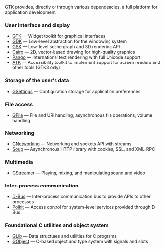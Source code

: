 ---
---

GTK provides, directly or through various dependencies, a full platform for
application development.

### User interface and display

 - [GTK](https://developer.gnome.org/gtk4/unstable/) — Widget toolkit for graphical interfaces
 - [GDK](https://developer.gnome.org/gdk4/unstable/) — Low-level abstraction for the windowing system
 - [GSK](https://developer.gnome.org/gsk4/unstable/) — Low-level scene graph and 3D rendering API
 - [Cairo](https://developer.gnome.org/cairo/stable/) — 2D, vector-based drawing for high-quality graphics
 - [Pango](https://developer.gnome.org/pango/stable/) — International text rendering with full Unicode support
 - [ATK](https://developer.gnome.org/atk/stable/) — Accessibility toolkit to implement support for screen readers and other tools (GTK3 only)

### Storage of the user's data

 - [GSettings](https://developer.gnome.org/gio/stable/GSettings.html) — Configuration storage for application preferences

### File access

 - [GFile](https://developer.gnome.org/gio/stable/GFile.html) — File and URI handling, asynchronous file operations, volume handling

### Networking

 - [GNetworking](https://developer.gnome.org/gio/stable/highlevel-socket.html) — Networking and sockets API with streams
 - [Soup](https://developer.gnome.org/libsoup/stable/) — Asynchronous HTTP library with cookies, SSL, and XML-RPC

### Multimedia

 - [GStreamer](https://developer.gnome.org/gstreamer-libs/stable/) — Playing, mixing, and manipulating sound and video

### Inter-process communication

 - [D-Bus](https://developer.gnome.org/gio/stable/gdbus-convenience.html) — Inter-process communication bus to provide APIs to other processes
 - [Polkit](https://www.freedesktop.org/software/polkit/docs/latest/) — Access control for system-level services provided through D-Bus

### Foundational C utilities and object system

 - [GLib](https://developer.gnome.org/glib/stable/) — Data structures and utilities for C programs
 - [GObject](https://developer.gnome.org/gobject/stable/) — C-based object and type system with signals and slots
